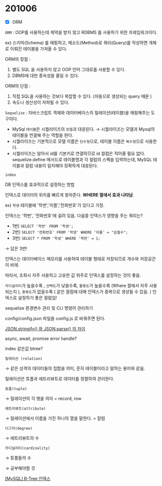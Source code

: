 # 201006

- [x]  ORM

`ORM` : OOP를 사용하는데 제약을 받지 않고 RDBMS 를 사용하기 위한 프레임워크이다. 

ex) 스키마(Schema) 를 매핑하고, 메소드(Method)로 쿼리(Query)를 작성하면 개체로 이뤄진 테이블을 가져올 수 있다. 

ORM의 장점 : 

1. 별도 SQL 을 사용하지 않고 OOP 언어 그대로를 사용할 수 있다. 
2. DBMS에 대한 종속성을 줄일 수 있다. 

ORM의 단점 : 

1. 직접 SQL을 사용하는 것보다 복잡할 수 있다. (자동으로 생성되는 query 때문 )
2. 속도나 생산성이 저하될 수 있다. 

`Sequelize` : 자바스크립트 객체와 데이터베이스의 릴레이션(테이블)을 매핑해주는 도구이다. 

- MySql `테이블`은 시퀄라이즈의 `모델`과 대응된다. → 시퀄라이즈는 모델과 Mysql의 테이블을 연결해 주는 역할을 한다.
- 시퀄라이즈는 기본적으로 모델 이름은 `단수형`으로, 테이블 이름은 `복수형`으로 사용한다.
- 시퀄라이즈는 알아서 id를 기본키로 연결하므로 id 컬럼은 적어줄 필요 없다. sequelize.define 메서드로 테이블명과 각 컬럼의 스펙을 입력하는데, MySQL 테이블과 컬럼 내용이 일치해야 정확하게 대응된다.

`index`

DB 인덱스를 효과적으로 설정하는 방법

인덱스로 데이터의 위치를 빠르게 찾아준다. **WHERE 절에서 효과 나타남**. 

ex) `학생` 테이블에 '학번','이름','전화번호'가 있다고 가정. 

인덱스는 '학번', '전화번호'에 걸려 있음. 다음중 인덱스가 영향을 주는 쿼리는?

- 1번) `SELECT '학번' FROM '학생';`
- 2번) `SELECT '전화번호' FROM '학생' WHERE '이름' = "김철수";`
- 3번) `SELECT * FROM '학생' WHERE '학번' = 1;`

→ 답은 3번! 

인덱스는 데이터베이스 메모리를 사용하여 테이블 형태로 저장되므로 개수와 저장공간이 비례. 

따라서, 조회시 자주 사용하고 고유한 값 위주로 인덱스를 설정하는 것이 좋음. 

`카디널리티`가 높을수록 ,  `선택도`가 낮을수록, `활용도`가 높을수록 (Where 절에서 자주 사용되는지 ), `중복도`가 없을수록 ( 같은 컬럼에 대해 인덱스가 중복으로 생성될 수 있음. ) 인덱스로 설정하기 좋은 컬럼임! 

sequelize 환경변수 관리 및 CLI 명령어 관리하기 

config/config.json 파일을 config.js 로 바꿔주면 된다. 

[JSON.stringify() 와 JSON.parse() 의 차이](https://yangeok.github.io/node.js/2019/06/11/sequelizerc.html)

async, await, promise error handle?

index 같은값 btree? 

`릴레이션 (relation)`

→ 같은 성격의 데이터들의 집합을 의미, 흔히 테이블이라고 말하는 용어와 같음. 

릴레이션은 튜플과 에트리뷰트로 데이터를 정렬하여 관리한다. 

`튜플(tuple)`

→ 릴레이션의 각 행을 의미 = record, row

`에트리뷰트(attribute)`

→ 릴레이션에서 이름을 가진 하나의 열을 말한다. = 칼럼 

`디그리(degree)`

→ 애트리뷰트의 수 

`카디널리티(cardinality)`

→ 튜플들의 수 

→ 공부해야할 것 

[[MySQL] B-Tree 인덱스](https://12bme.tistory.com/138)